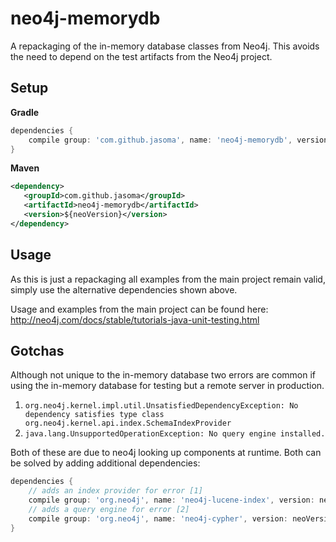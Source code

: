 # neo4j-memorydb

A repackaging of the in-memory database classes from Neo4j. This avoids the need to depend on the test 
artifacts from the Neo4j project.

## Setup

**Gradle**

```gradle
dependencies {
    compile group: 'com.github.jasoma', name: 'neo4j-memorydb', version: neoVersion
}
```

**Maven**

```xml
<dependency> 
   <groupId>com.github.jasoma</groupId>
   <artifactId>neo4j-memorydb</artifactId>   
   <version>${neoVersion}</version>
</dependency>
```

## Usage

As this is just a repackaging all examples from the main project remain valid, simply use the alternative dependencies shown above.

Usage and examples from the main project can be found here: http://neo4j.com/docs/stable/tutorials-java-unit-testing.html


## Gotchas

Although not unique to the in-memory database two errors are common if using the in-memory database for testing but
a remote server in production.

1. `org.neo4j.kernel.impl.util.UnsatisfiedDependencyException: No dependency satisfies type class org.neo4j.kernel.api.index.SchemaIndexProvider`
2. `java.lang.UnsupportedOperationException: No query engine installed.`

Both of these are due to neo4j looking up components at runtime. Both can be solved by adding additional dependencies:

```gradle
dependencies {
    // adds an index provider for error [1]
    compile group: 'org.neo4j', name: 'neo4j-lucene-index', version: neoVersion
    // adds a query engine for error [2]
    compile group: 'org.neo4j', name: 'neo4j-cypher', version: neoVersion
}
```

